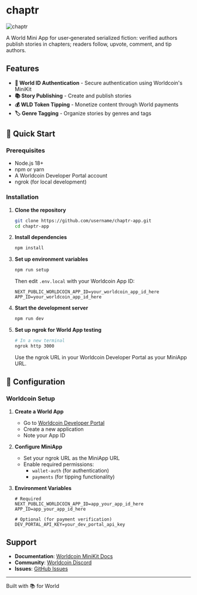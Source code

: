 # chaptr

![chaptr](https://github.com/user-attachments/assets/710b64d6-6b9a-4e1b-9688-6e86241cdff2)

A World Mini App for user‑generated serialized fiction: verified authors publish stories in chapters; readers follow, upvote, comment, and tip authors. 

## Features

- **🔐 World ID Authentication** - Secure authentication using Worldcoin's MiniKit
- **📚 Story Publishing** - Create and publish stories
- **💰 WLD Token Tipping** - Monetize content through World payments
- **🏷️ Genre Tagging** - Organize stories by genres and tags

## 🚀 Quick Start

### Prerequisites

- Node.js 18+
- npm or yarn
- A Worldcoin Developer Portal account
- ngrok (for local development)

### Installation

1. **Clone the repository**

   ```bash
   git clone https://github.com/username/chaptr-app.git
   cd chaptr-app
   ```

2. **Install dependencies**

   ```bash
   npm install
   ```

3. **Set up environment variables**

   ```bash
   npm run setup
   ```

   Then edit `.env.local` with your Worldcoin App ID:

   ```env
   NEXT_PUBLIC_WORLDCOIN_APP_ID=your_worldcoin_app_id_here
   APP_ID=your_worldcoin_app_id_here
   ```

4. **Start the development server**

   ```bash
   npm run dev
   ```

5. **Set up ngrok for World App testing**

   ```bash
   # In a new terminal
   ngrok http 3000
   ```

   Use the ngrok URL in your Worldcoin Developer Portal as your MiniApp URL.

## 🔧 Configuration

### Worldcoin Setup

1. **Create a World App**

   - Go to [Worldcoin Developer Portal](https://developer.worldcoin.org/)
   - Create a new application
   - Note your App ID

2. **Configure MiniApp**

   - Set your ngrok URL as the MiniApp URL
   - Enable required permissions:
     - `wallet-auth` (for authentication)
     - `payments` (for tipping functionality)

3. **Environment Variables**

   ```env
   # Required
   NEXT_PUBLIC_WORLDCOIN_APP_ID=app_your_app_id_here
   APP_ID=app_your_app_id_here

   # Optional (for payment verification)
   DEV_PORTAL_API_KEY=your_dev_portal_api_key
   ```

## Support

- **Documentation**: [Worldcoin MiniKit Docs](https://docs.worldcoin.org/minikit)
- **Community**: [Worldcoin Discord](https://discord.gg/worldcoin)
- **Issues**: [GitHub Issues](https://github.com/username/chaptr-app/issues)

---

Built with 📚 for World 
